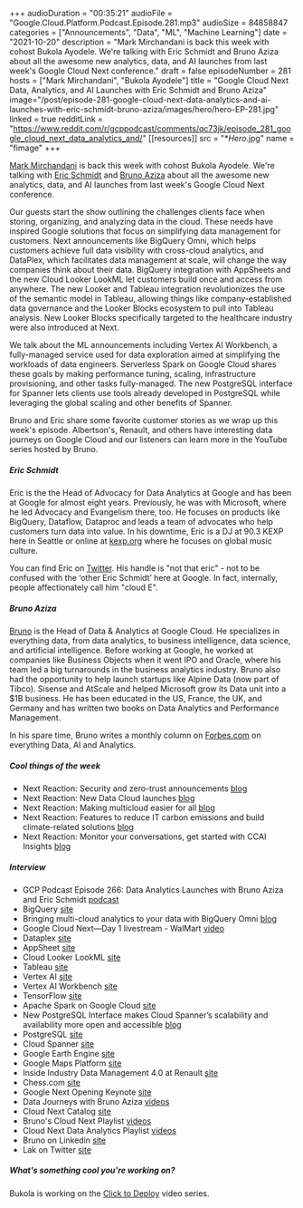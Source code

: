 +++
audioDuration = "00:35:21"
audioFile = "Google.Cloud.Platform.Podcast.Episode.281.mp3"
audioSize = 84858847
categories = ["Announcements", "Data", "ML", "Machine Learning"]
date = "2021-10-20"
description = "Mark Mirchandani is back this week with cohost Bukola Ayodele. We're talking with Eric Schmidt and Bruno Aziza about all the awesome new analytics, data, and AI launches from last week's Google Cloud Next conference."
draft = false
episodeNumber = 281
hosts = ["Mark Mirchandani", "Bukola Ayodele"]
title = "Google Cloud Next Data, Analytics, and AI Launches with Eric Schmidt and Bruno Aziza"
image="/post/episode-281-google-cloud-next-data-analytics-and-ai-launches-with-eric-schmidt-bruno-aziza/images/hero/hero-EP-281.jpg"
linked = true
redditLink = "https://www.reddit.com/r/gcppodcast/comments/qc73jk/episode_281_google_cloud_next_data_analytics_and/"
[[resources]]
  src = "**Hero*.jpg"
  name = "fimage"
+++

[Mark Mirchandani](https://twitter.com/markmirch) is back this week with cohost Bukola Ayodele. We're talking with [Eric Schmidt](https://twitter.com/notthateric) and [Bruno Aziza](https://twitter.com/brunoaziza) about all the awesome new analytics, data, and AI launches from last week's Google Cloud Next conference.

Our guests start the show outlining the challenges clients face when storing, organizing, and analyzing data in the cloud. These needs have inspired Google solutions that focus on simplifying data management for customers. Next announcements like BigQuery Omni, which helps customers achieve full data visibility with cross-cloud analytics, and DataPlex, which facilitates data management at scale, will change the way companies think about their data. BigQuery integration with AppSheets and the new Cloud Looker LookML let customers build once and access from anywhere. The new Looker and Tableau integration revolutionizes the use of the semantic model in Tableau, allowing things like company-established data governance and the Looker Blocks ecosystem to pull into Tableau analysis. New Looker Blocks specifically targeted to the healthcare industry were also introduced at Next.

We talk about the ML announcements including Vertex AI Workbench, a fully-managed service used for data exploration aimed at simplifying the workloads of data engineers. Serverless Spark on Google Cloud shares these goals by making performance tuning, scaling, infrastructure provisioning, and other tasks fully-managed. The new PostgreSQL interface for Spanner lets clients use tools already developed in PostgreSQL while leveraging the global scaling and other benefits of Spanner. 

Bruno and Eric share some favorite customer stories as we wrap up this week's episode. Albertson's, Renault, and others have interesting data journeys on Google Cloud and our listeners can learn more in the YouTube series hosted by Bruno.

##### Eric Schmidt

Eric is the the Head of Advocacy for Data Analytics at Google and has been at Google for almost eight years. Previously, he was with Microsoft, where he led Advocacy and Evangelism there, too.  He focuses on products like BigQuery, Dataflow, Dataproc and leads a team of advocates who help customers turn data into value. In his downtime, Eric is a DJ at 90.3 KEXP here in Seattle or online at [kexp.org](https://kexp.org) where he focuses on global music culture.

You can find Eric on [Twitter](https://twitter.com/notthateric). His handle is "not that eric" - not to be confused with the ‘other Eric Schmidt’ here at Google.  In fact, internally, people affectionately call him "cloud E".

##### Bruno Aziza

[Bruno](https://twitter.com/brunoaziza) is the Head of Data & Analytics at Google Cloud. He specializes in everything data, from data analytics, to business intelligence, data science, and artificial intelligence. Before working at Google, he worked at companies like Business Objects when it went IPO and Oracle, where his team led a big turnarounds in the business analytics industry. Bruno also had the opportunity to help launch startups like Alpine Data (now part of Tibco). Sisense and AtScale and helped Microsoft grow its Data unit into a $1B business. He has been educated in the US, France, the UK, and Germany and has written two books on Data Analytics and Performance Management.  

In his spare time, Bruno writes a monthly column on [Forbes.com](https://www.forbes.com/) on everything Data, AI and Analytics. 

##### Cool things of the week

* Next Reaction: Security and zero-trust announcements [blog](https://cloud.google.com/blog/topics/developers-practitioners/next-reaction-security-and-zero-trust-announcements)
* Next Reaction: New Data Cloud launches [blog](https://cloud.google.com/blog/topics/developers-practitioners/next-reaction-new-data-cloud-launches)
* Next Reaction: Making multicloud easier for all [blog](https://cloud.google.com/blog/topics/developers-practitioners/next-reaction-making-multicloud-easier-all)
* Next Reaction: Features to reduce IT carbon emissions and build climate-related solutions [blog](https://cloud.google.com/blog/topics/developers-practitioners/next-reaction-sustainability-announcements)
* Next Reaction: Monitor your conversations, get started with CCAI Insights [blog](https://cloud.google.com/blog/topics/developers-practitioners/next-reaction-monitor-your-conversations-get-started-ccai-insights)

##### Interview

* GCP Podcast Episode 266: Data Analytics Launches with Bruno Aziza and Eric Schmidt [podcast](https://gcppodcast.com/post/episode-266-data-analytics-launches-with-bruno-aziza-and-eric-schmidt/)
* BigQuery [site](https://cloud.google.com/bigquery)
* Bringing multi-cloud analytics to your data with BigQuery Omni [blog](https://cloud.google.com/blog/products/data-analytics/introducing-bigquery-omni)
* Google Cloud Next—Day 1 livestream - WalMart [video](https://www.youtube.com/watch?v=zMN56phAyns&t=4313s)
* Dataplex [site](https://cloud.google.com/dataplex)
* AppSheet [site](https://www.appsheet.com)
* Cloud Looker LookML [site](https://cloud.google.com/certification/lookml-developer)
* Tableau [site](https://www.tableau.com/solutions/google)
* Vertex AI [site](https://cloud.google.com/vertex-ai)
* Vertex AI Workbench [site](https://cloud.google.com/vertex-ai-workbench)
* TensorFlow [site](https://www.tensorflow.org)
* Apache Spark on Google Cloud [site](https://cloud.google.com/learn/what-is-apache-spark)
* New PostgreSQL Interface makes Cloud Spanner’s scalability and availability more open and accessible [blog](https://cloud.google.com/blog/topics/developers-practitioners/postgresql-interface-adds-familiarity-and-portability-cloud-spanner)
* PostgreSQL [site](https://www.postgresql.org)
* Cloud Spanner [site](https://cloud.google.com/spanner)
* Google Earth Engine [site](https://earthengine.google.com)
* Google Maps Platform [site](https://mapsplatform.google.com)
* Inside Industry Data Management 4.0 at Renault [site](https://showcase.withgoogle.com/renault/)
* Chess.com [site](https://www.chess.com)
* Google Next Opening Keynote [site](https://cloud.withgoogle.com/next/catalog?session=GENKEY1&utm_source=copylink&utm_medium=social#featured)
* Data Journeys with Bruno Aziza [videos](https://www.youtube.com/playlist?list=PLBgogxgQVM9u7erehI-fs6ENAPv9xnqwU)
* Cloud Next Catalog [site](https://cloud.withgoogle.com/next/catalog?utm_source=copylink&utm_medium=social#featured)
* Bruno's Cloud Next Playlist [videos](https://cloud.withgoogle.com/next/playlists?playlist=G-a7a6caee8d8fd06d&utm_source=copylink&utm_medium=social#mine)
* Cloud Next Data Analytics Playlist [videos](https://cloud.withgoogle.com/next/catalog#data-analytics)
* Bruno on Linkedin [site](https://www.linkedin.com/in/brunoaziza/)
* Lak on Twitter [site](https://twitter.com/lak_gcp)

##### What's something cool you're working on?

Bukola is working on the [Click to Deploy](https://www.youtube.com/watch?v=ou95BXRv-IU&list=PLIivdWyY5sqKJTzSg5sK9L3z2132gXNwW) video series.

